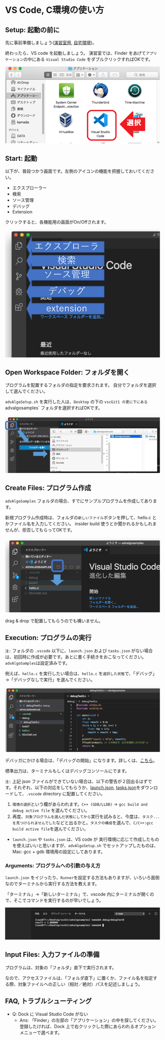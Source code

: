 # VS Code, C環境の使い方

## Setup: 起動の前に

先に事前準備しましょう([演習室用](eroom.md), [自宅環境](Csetup.md))。

終わったら、VS code を起動しましょう。
演習室では、Finder をあげて`アプリケーション`の中にある `Visual Studio Code` をダブルクリックすればOKです。

![vsc00.png](vsc00.png)



## Start: 起動


以下が、普段つかう画面です。左側のアイコンの機能を把握しておいてください。

* エクスプローラー
* 検索
* ソース管理
* デバッグ
* Extension

クリックすると、各機能用の画面がOn/Offされます。

![vsc01.png](vsc01.png)


## Open Workspace Folder: フォルダを開く

プログラムを配置するフォルダの指定を要求されます。
自分でフォルダを選択して選んでください。

`advAlgoSetup.sh` を実行した人は、`Desktop` の下の `vscGit1 の更に下にある `advalgosamples` フォルダを選択すればOKです。

![vsc00a.png](vsc00a.png)



## Create Files: プログラム作成

`advAlgoSamples` フォルダの場合、すでにサンプルプログラムを作成してあります。

新規プログラム作成時は、フォルダの`新しいファイル`ボタンを押して、hello.c とかファイル名を入力してください。
insider build 使うとか聞かれるかもしれませんが、拒否してもらってOKです。

![vscC03_0.png](vsc03_0.png)

drag & drop で配置してもらうのでも構いません。


## Execution: プログラムの実行

`注:` フォルダの `.vscode` 以下に、`launch.json` および `tasks.json` がない場合は、初回時に作成が必要です。あとに書く手続きをおこなってください。`advAlgoSamples`は設定済みです。

例えば、`hello.c` を実行したい場合は、`hello.c` を`選択した状態`で、「デバッグ」→「デバッグなしで実行」を選んでください。

![vscC04.png](vscC04.png)

デバッガにかける場合は、「デバッグの開始」になります。詳しくは、[こちら](vscCdebug.md)。

標準出力は、ターミナルもしくはデバッグコンソールにでます。

`注:` 上記 json ファイルができていない場合は、以下の警告が２回出るはずです。それぞれ、以下の対応をしてもらうか、[launch.json](eroom/launch.json), [tasks.json](eroom/tasks.json)をダウンロードして、`.vscode` directory に配置してください。

1. `環境の選択`という欄があらわれます。`C++ (GDB/LLDB)` → `gcc build and debug active file` を選んでください。
2. 再度、`対象プログラムを選んだ状態にしてから`実行を試みると、今度は、`タスク...を見つけられませんでした`などと出るかと。`タスクの構成`を選んで、`C/C++:gcc build active file`を選んでください。

* `launch.json` や `tasks.json` は、VS code が 実行環境に応じて作成したものを使えばいいと思いますが、`advAlgoSetup.sh` でセットアップしたものは、Mac: gcc + gdb 環境用の設定にしてあります。



### Arguments: プログラムへの引数の与え方

`launch.json` をイジったり、`Runner`を設定する方法もありますが、いろいろ面倒なのでターミナルから実行する方法を教えます。

「ターミナル」→「新しいターミナル」で、vscode 内にターミナルが開くので、そこでコマンドを実行するのが早いでしょう。

![vsc05_1.png](vsc05_1.png)


## Input Files: 入力ファイルの準備

プログラムは、対象の「フォルダ」直下で実行されます。

なので、アクセスファイルは、「フォルダ直下」に置くか、ファイル名を指定する際、対象ファイルへの正しい（相対／絶対）パスを記述しましょう。


## FAQ, トラブルシューティング


* Q: Dock に Visual Studio Code がない
  * Ans: 「Finder」の左部の「アプリケーション」の中を探してください。登録したければ、Dock 上で右クリックした際にあらわれるオプションメニューで選べます。

